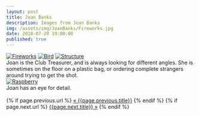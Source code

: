 ```yaml
---
layout: post
title: Joan Banks
description: Images from Joan Banks
img: /assets/img/JoanBanks/Fireworks.jpg
date: 2018-07-20 19:00:00
published: true
---
```


<div class="lightboxgallery-gallery">
	<div class="img_row">
		<a class="lightboxgallery-gallery-item" href="{{ site.baseurl }}/assets/img/JoanBanks/Fireworks.jpg" target="_blank" data-title="Joan Banks - Fireworks" data-alt="Joan Banks">
			<img class="col one" src="{{ site.baseurl }}/assets/img/JoanBanks/Fireworks.jpg" alt="Fireworks" title="Fireworks"/></a>
		<a class="lightboxgallery-gallery-item" href="{{ site.baseurl }}/assets/img/JoanBanks/Bird.jpg" target="_blank" data-title="Joan Banks - Birds" data-alt="Joan Banks">
			<img class="col one" src="{{ site.baseurl }}/assets/img/JoanBanks/Bird.jpg" alt="Bird" title="Bird"/></a>
		<a class="lightboxgallery-gallery-item" href="{{ site.baseurl }}/assets/img/JoanBanks/Structure.jpg" target="_blank" data-title="Joan Banks - Structure" data-alt="Joan Banks">
			<img class="col one" src="{{ site.baseurl }}/assets/img/JoanBanks/Structure.jpg" alt="Structure" title="Structure"/></a>
	</div>
	<div class="col three caption">
		Joan is the Club Treasurer, and is always looking for different angles. She is sometimes on the floor on a plastic bag, or ordering complete strangers around trying to get the shot.
	</div>
	<div class="img_row">
		<a class="lightboxgallery-gallery-item" href="{{ site.baseurl }}/assets/img/JoanBanks/Raspberry.jpg" target="_blank" data-title="Joan Banks - Raspberry" data-alt="Joan Banks">
			<img class="col three" src="{{ site.baseurl }}/assets/img/JoanBanks/Raspberry.jpg" alt="Raspberry" title="Raspberry"/></a>
	</div>
	<div class="col three caption">
		Joan has an eye for detail. 
	</div>
</div>

<br>

<div class="PageNavigation">
  {% if page.previous.url %}
    <a class="prev" href="{{page.previous.url}}">&laquo; {{page.previous.title}}</a>
  {% endif %}
  {% if page.next.url %}
    <a class="next" href="{{page.next.url}}">{{page.next.title}} &raquo;</a>
  {% endif %}
</div>